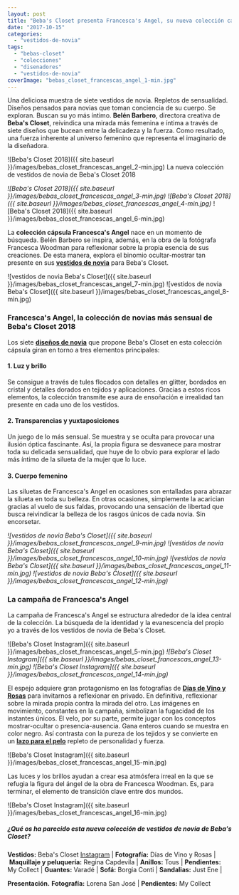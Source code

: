 ```yaml
---
layout: post
title: "Beba's Closet presenta Francesca's Angel, su nueva colección cápsula para novias"
date: "2017-10-15"
categories: 
  - "vestidos-de-novia"
tags: 
  - "bebas-closet"
  - "colecciones"
  - "disenadores"
  - "vestidos-de-novia"
coverImage: "bebas_closet_francescas_angel_1-min.jpg"
---
```


Una deliciosa muestra de siete vestidos de novia. Repletos de sensualidad. Diseños pensados para novias que toman conciencia de su cuerpo. Se exploran. Buscan su yo más íntimo. **Belén Barbero**, directora creativa de **Beba's Closet**, reivindica una mirada más femenina e íntima a través de siete diseños que bucean entre la delicadeza y la fuerza. Como resultado, una fuerza inherente al universo femenino que representa el imaginario de la diseñadora.

![Beba's Closet 2018]({{ site.baseurl }}/images/bebas_closet_francescas_angel_2-min.jpg) La nueva colección de vestidos de novia de Beba's Closet 2018

 *![Beba's Closet 2018]({{ site.baseurl }}/images/bebas_closet_francescas_angel_3-min.jpg)*  *![Beba's Closet 2018]({{ site.baseurl }}/images/bebas_closet_francescas_angel_4-min.jpg)* ![Beba's Closet 2018]({{ site.baseurl }}/images/bebas_closet_francescas_angel_6-min.jpg)

La **colección cápsula Francesca's Angel** nace en un momento de búsqueda. Belén Barbero se inspira, además, en la obra de la fotógrafa Francesca Woodman para reflexionar sobre la propia esencia de sus creaciones. De esta manera, explora el binomio ocultar-mostrar tan presente en sus [**vestidos de novia**](https://petitpleasures.com/novias-2018-bebas-closet/) para Beba's Closet.

![vestidos de novia Beba's Closet]({{ site.baseurl }}/images/bebas_closet_francescas_angel_7-min.jpg) ![vestidos de novia Beba's Closet]({{ site.baseurl }}/images/bebas_closet_francescas_angel_8-min.jpg)

### Francesca's Angel, la colección de novias más sensual de Beba's Closet 2018

Los siete [**diseños de novia**](http://bebascloset.com/en/) que propone Beba's Closet en esta colección cápsula giran en torno a tres elementos principales:

#### 1\. Luz y brillo

Se consigue a través de tules flocados con detalles en glitter, bordados en cristal y detalles dorados en tejidos y aplicaciones. Gracias a estos ricos elementos, la colección transmite ese aura de ensoñación e irrealidad tan presente en cada uno de los vestidos.

#### 2\. Transparencias y yuxtaposiciones

Un juego de lo más sensual. Se muestra y se oculta para provocar una ilusión óptica fascinante. Así, la propia figura se desvanece para mostrar toda su delicada sensualidad, que huye de lo obvio para explorar el lado más íntimo de la silueta de la mujer que lo luce.

#### 3\. Cuerpo femenino

Las siluetas de Francesca's Angel en ocasiones son entalladas para abrazar la silueta en toda su belleza. En otras ocasiones, simplemente la acarician gracias al vuelo de sus faldas, provocando una sensación de libertad que busca reivindicar la belleza de los rasgos únicos de cada novia. Sin encorsetar.

 *![vestidos de novia Beba's Closet]({{ site.baseurl }}/images/bebas_closet_francescas_angel_9-min.jpg)*  *![vestidos de novia Beba's Closet]({{ site.baseurl }}/images/bebas_closet_francescas_angel_10-min.jpg)*  *![vestidos de novia Beba's Closet]({{ site.baseurl }}/images/bebas_closet_francescas_angel_11-min.jpg)*   *![vestidos de novia Beba's Closet]({{ site.baseurl }}/images/bebas_closet_francescas_angel_12-min.jpg)* 

### La campaña de Francesca's Angel

La campaña de Francesca's Angel se estructura alrededor de la idea central de la colección. La búsqueda de la identidad y la evanescencia del propio yo a través de los vestidos de novia de Beba's Closet.

  ![Beba's Closet Instagram]({{ site.baseurl }}/images/bebas_closet_francescas_angel_5-min.jpg) *![Beba's Closet Instagram]({{ site.baseurl }}/images/bebas_closet_francescas_angel_13-min.jpg)*  *![Beba's Closet Instagram]({{ site.baseurl }}/images/bebas_closet_francescas_angel_14-min.jpg)* 

El espejo adquiere gran protagonismo en las fotografías de [**Días de Vino y Rosas**](http://www.diasdevinoyrosas.net/) para invitarnos a reflexionar en privado. En definitiva, reflexionar sobre la mirada propia contra la mirada del otro. Las imágenes en movimiento, constantes en la campaña, simbolizan la fugacidad de los instantes únicos. El velo, por su parte, permite jugar con los conceptos mostrar-ocultar o presencia-ausencia. Gana enteros cuando se muestra en color negro. Así contrasta con la pureza de los tejidos y se convierte en un [**lazo para el pelo**](https://petitpleasures.com/lazos-para-el-pelo/) repleto de personalidad y fuerza.

![Beba's Closet Instagram]({{ site.baseurl }}/images/bebas_closet_francescas_angel_15-min.jpg)

Las luces y los brillos ayudan a crear esa atmósfera irreal en la que se refugia la figura del ángel de la obra de Francesca Woodman. Es, para terminar, el elemento de transición clave entre dos mundos.

![Beba's Closet Instagram]({{ site.baseurl }}/images/bebas_closet_francescas_angel_16-min.jpg)

##### ¿Qué os ha parecido esta nueva colección de vestidos de novia de Beba's Closet?

**Vestidos:** Beba's Closet [Instagram](https://www.instagram.com/bebascloset/) | **Fotografía:** Días de Vino y Rosas | **Maquillaje y peluquería:** Regina Capdevila | **Anillos:** Tous | **Pendientes:** My Collect | **Guantes:** Varadé | **Sofá:** Borgia Conti | **Sandalias:** Just Ene |

**Presentación.** **Fotografía:** Lorena San José | **Pendientes:** My Collect
